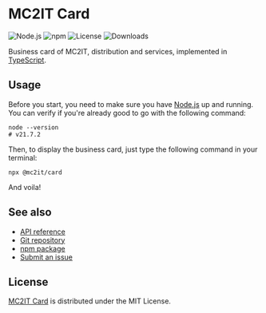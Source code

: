 # MC2IT Card
![Node.js](https://badgen.net/npm/node/@mc2it/card) ![npm](https://badgen.net/npm/v/@mc2it/card) ![License](https://badgen.net/npm/license/@mc2it/card) ![Downloads](https://badgen.net/npm/dt/@mc2it/card)

Business card of MC2IT, distribution and services, implemented in [TypeScript](https://www.typescriptlang.org).

## Usage
Before you start, you need to make sure you have [Node.js](https://nodejs.org) up and running.
You can verify if you're already good to go with the following command:

```shell
node --version
# v21.7.2
```

Then, to display the business card, just type the following command in your terminal:

```shell
npx @mc2it/card
```

And voila!

## See also
- [API reference](https://mc2it.github.io/card/api)
- [Git repository](https://github.com/mc2it/card)
- [npm package](https://www.npmjs.com/package/@mc2it/card)
- [Submit an issue](https://github.com/mc2it/card/issues)

## License
[MC2IT Card](https://mc2it.github.io/card) is distributed under the MIT License.
